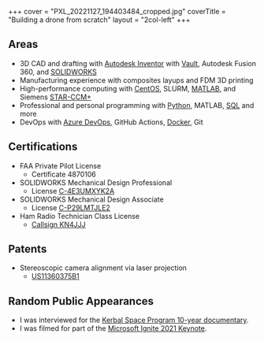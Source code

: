 +++
cover = "PXL_20221127_194403484_cropped.jpg"
coverTitle = "Building a drone from scratch"
layout = "2col-left"
+++

## Areas

- 3D CAD and drafting with [Autodesk Inventor](/tags/autodesk-inventor) with [Vault](/tags/autodesk-vault), Autodesk Fusion 360, and [SOLIDWORKS](/tags/solidworks)
- Manufacturing experience with composites layups and FDM 3D printing
- High-performance computing with [CentOS](/tags/centos), SLURM, [MATLAB](/tags/matlab), and Siemens [STAR-CCM+](/tags/star-ccm+)
- Professional and personal programming with [Python](/tags/python), MATLAB, [SQL](/tags/sql) and more
- DevOps with [Azure DevOps](/tags/azure-devops), GitHub Actions, [Docker](/tags/docker), Git

## Certifications

- FAA Private Pilot License
  - Certificate 4870106
- SOLIDWORKS Mechanical Design Professional
  - License [C-4E3UMXYK2A](https://links.nathanv.me/cswp)
- SOLIDWORKS Mechanical Design Associate
  - License [C-P29LMTJLE2](https://links.nathanv.me/cswa)
- Ham Radio Technician Class License
  - [Callsign KN4JJJ](https://links.nathanv.me/ham)

## Patents

- Stereoscopic camera alignment via laser projection
  - [US11360375B1](https://links.nathanv.me/patent)

## Random Public Appearances

- I was interviewed for the [Kerbal Space Program 10-year documentary](https://links.nathanv.me/ksp10).
- I was filmed for part of the [Microsoft Ignite 2021 Keynote](https://links.nathanv.me/bellmsignite21keynote).
